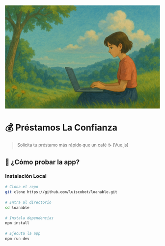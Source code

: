 ![Chefstable Logo](media/banner.png)

# 💰 Préstamos La Confianza

> Solicita tu préstamo más rápido que un café ☕ (Vue.js)

## 🚀 ¿Cómo probar la app?

### Instalación Local

```bash
# Clona el repo
git clone https://github.com/luiscobot/loanable.git

# Entra al directorio
cd loanable

# Instala dependencias
npm install

# Ejecuta la app
npm run dev
```
